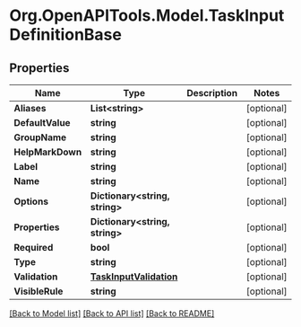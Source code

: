 # Org.OpenAPITools.Model.TaskInputDefinitionBase

## Properties

Name | Type | Description | Notes
------------ | ------------- | ------------- | -------------
**Aliases** | **List&lt;string&gt;** |  | [optional] 
**DefaultValue** | **string** |  | [optional] 
**GroupName** | **string** |  | [optional] 
**HelpMarkDown** | **string** |  | [optional] 
**Label** | **string** |  | [optional] 
**Name** | **string** |  | [optional] 
**Options** | **Dictionary&lt;string, string&gt;** |  | [optional] 
**Properties** | **Dictionary&lt;string, string&gt;** |  | [optional] 
**Required** | **bool** |  | [optional] 
**Type** | **string** |  | [optional] 
**Validation** | [**TaskInputValidation**](TaskInputValidation.md) |  | [optional] 
**VisibleRule** | **string** |  | [optional] 

[[Back to Model list]](../README.md#documentation-for-models) [[Back to API list]](../README.md#documentation-for-api-endpoints) [[Back to README]](../README.md)

